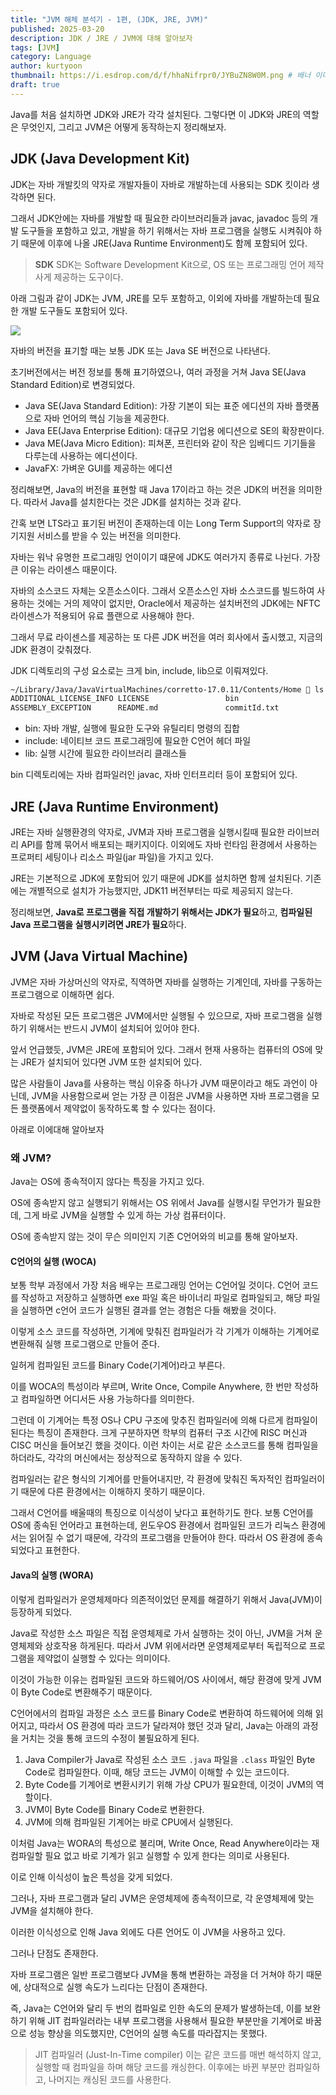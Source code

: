 ```yaml
---
title: "JVM 해체 분석기 - 1편, (JDK, JRE, JVM)"
published: 2025-03-20
description: JDK / JRE / JVM에 대해 알아보자
tags: [JVM]
category: Language
author: kurtyoon
thumbnail: https://i.esdrop.com/d/f/hhaNifrpr0/JYBuZN8W0M.png # 배너 이미지
draft: true
---
```


Java를 처음 설치하면 JDK와 JRE가 각각 설치된다. 그렇다면 이 JDK와 JRE의 역할은 무엇인지, 그리고 JVM은 어떻게 동작하는지 정리해보자.

## JDK (Java Development Kit)

JDK는 자바 개발킷의 약자로 개발자들이 자바로 개발하는데 사용되는 SDK 킷이라 생각하면 된다.

그래서 JDK안에는 자바를 개발할 때 필요한 라이브러리들과 javac, javadoc 등의 개발 도구들을 포함하고 있고, 개발을 하기 위해서는 자바 프로그램을 실행도 시켜줘야 하기 때문에 이후에 나올 JRE(Java Runtime Environment)도 함께 포함되어 있다.

> **SDK**
> SDK는 Software Development Kit으로, OS 또는 프로그래밍 언어 제작사게 제공하는 도구이다.

아래 그림과 같이 JDK는 JVM, JRE를 모두 포함하고, 이외에 자바를 개발하는데 필요한 개발 도구들도 포함되어 있다.

![](https://kurtyoon-space.s3.ap-northeast-2.amazonaws.com/e44a14ee-b997-4a5d-9dc9-a9045fdb6eb8_20250320.webp)

자바의 버전을 표기할 때는 보통 JDK 또는 Java SE 버전으로 나타낸다.

초기버전에서는 버전 정보를 통해 표기하였으나, 여러 과정을 거쳐 Java SE(Java Standard Edition)로 변경되었다.

- Java SE(Java Standard Edition): 가장 기본이 되는 표준 에디션의 자바 플랫폼으로 자바 언어의 핵심 기능을 제공한다.
- Java EE(Java Enterprise Edition): 대규모 기업용 에디션으로 SE의 확장판이다.
- Java ME(Java Micro Edition): 피쳐폰, 프린터와 같이 작은 임베디드 기기들을 다루는데 사용하는 에디션이다.
- JavaFX: 가벼운 GUI를 제공하는 에디션

정리해보면, Java의 버전을 표현할 때 Java 17이라고 하는 것은 JDK의 버전을 의미한다. 따라서 Java를 설치한다는 것은 JDK를 설치하는 것과 같다.

간혹 보면 LTS라고 표기된 버전이 존재하는데 이는 Long Term Support의 약자로 장기지원 서비스를 받을 수 있는 버전을 의미한다.

자바는 워낙 유명한 프로그래밍 언이이기 떄문에 JDK도 여러가지 종류로 나뉜다. 가장 큰 이유는 라이센스 때문이다.

자바의 소스코드 자체는 오픈소스이다. 그래서 오픈소스인 자바 소스코드를 빌드하여 사용하는 것에는 거의 제약이 없지만, Oracle에서 제공하는 설치버전의 JDK에는 NFTC 라이센스가 적용되어 유료 플랜으로 사용해야 한다.

그래서 무료 라이센스를 제공하는 또 다른 JDK 버전을 여러 회사에서 출시했고, 지금의 JDK 환경이 갖춰졌다.

JDK 디렉토리의 구성 요소로는 크게 bin, include, lib으로 이뤄져있다.

```sh
~/Library/Java/JavaVirtualMachines/corretto-17.0.11/Contents/Home  ls
ADDITIONAL_LICENSE_INFO LICENSE                 bin                     conf                    jmods                   lib                     release
ASSEMBLY_EXCEPTION      README.md               commitId.txt            include                 legal                   man                     version.txt
```

- bin: 자바 개발, 실행에 필요한 도구와 유틸리티 명령의 집합
- include: 네이티브 코드 프로그래밍에 필요한 C언어 헤더 파일
- lib: 실행 시간에 필요한 라이브러리 클래스들

bin 디렉토리에는 자바 컴파일러인 javac, 자바 인터프리터 등이 포함되어 있다.

## JRE (Java Runtime Environment)

JRE는 자바 실행환경의 약자로, JVM과 자바 프로그램을 실행시킬때 필요한 라이브러리 API를 함께 묶어서 배포되는 패키지이다. 이외에도 자바 런타임 환경에서 사용하는 프로퍼티 세팅이나 리소스 파일(jar 파일)을 가지고 있다.

JRE는 기본적으로 JDK에 포함되어 있기 때문에 JDK를 설치하면 함께 설치된다. 기존에는 개별적으로 설치가 가능했지만, JDK11 버전부터는 따로 제공되지 않는다.

정리해보면, **Java로 프로그램을 직접 개발하기 위해서는 JDK가 필요**하고, **컴파일된 Java 프로그램을 실행시키려면 JRE가 필요**하다.

## JVM (Java Virtual Machine)

JVM은 자바 가상머신의 약자로, 직역하면 자바를 실행하는 기계인데, 자바를 구동하는 프로그램으로 이해하면 쉽다.

자바로 작성된 모든 프로그램은 JVM에서만 실행될 수 있으므로, 자바 프로그램을 실행하기 위해서는 반드시 JVM이 설치되어 있어야 한다.

앞서 언급했듯, JVM은 JRE에 포함되어 있다. 그래서 현재 사용하는 컴퓨터의 OS에 맞는 JRE가 설치되어 있다면 JVM 또한 설치되어 있다.

많은 사람들이 Java를 사용하는 핵심 이유중 하나가 JVM 때문이라고 해도 과언이 아닌데, JVM을 사용함으로써 얻는 가장 큰 이점은 JVM을 사용하면 자바 프로그램을 모든 플랫폼에서 제약없이 동작하도록 할 수 있다는 점이다.

아래로 이에대해 알아보자

### 왜 JVM?

Java는 OS에 종속적이지 않다는 특징을 가지고 있다.

OS에 종속받지 않고 실행되기 위해서는 OS 위에서 Java를 실행시킬 무언가가 필요한데, 그게 바로 JVM을 실행할 수 있게 하는 가상 컴퓨터이다.

OS에 종속받지 않는 것이 무슨 의미인지 기존 C언어와의 비교를 통해 알아보자.

#### C언어의 실행 (WOCA)

보통 학부 과정에서 가장 처음 배우는 프로그래밍 언어는 C언어일 것이다. C언어 코드를 작성하고 저장하고 실행하면 exe 파일 혹은 바이너리 파일로 컴파일되고, 해당 파일을 실행하면 c언어 코드가 실행된 결과를 얻는 경험은 다들 해봤을 것이다.

이렇게 소스 코드를 작성하면, 기계에 맞춰진 컴파일러가 각 기계가 이해하는 기계어로 변환해줘 실행 프로그램으로 만들어 준다.

일허게 컴파일된 코드를 Binary Code(기계어)라고 부른다.

이를 WOCA의 특성이라 부르며, Write Once, Compile Anywhere, 한 번만 작성하고 컴파일하면 어디서든 사용 가능하다를 의미한다.

그런데 이 기계어는 특정 OS나 CPU 구조에 맞추진 컴파일러에 의해 다르게 컴파일이 된다는 특징이 존재한다. 크게 구분하자면 학부의 컴퓨터 구조 시간에 RISC 머신과 CISC 머신을 들어보긴 했을 것이다. 이런 차이는 서로 같은 소스코드를 통해 컴파일을 하더라도, 각각의 머신에서는 정상적으로 동작하지 않을 수 있다.

컴파일러는 같은 형식의 기계어를 만들어내지만, 각 환경에 맞춰진 독자적인 컴파일러이기 때문에 다른 환경에서는 이해하지 못하기 때문이다.

그래서 C언어를 배울때의 특징으로 이식성이 낮다고 표현하기도 한다. 보통 C언어를 OS에 종속된 언어라고 표현하는데, 윈도우OS 환경에서 컴파일된 코드가 리눅스 환경에서는 읽어질 수 없기 때문에, 각각의 프로그램을 만들어야 한다. 따라서 OS 환경에 종속 되었다고 표현한다.

#### Java의 실행 (WORA)

이렇게 컴파일러가 운영체제마다 의존적이었던 문제를 해결하기 위해서 Java(JVM)이 등장하게 되었다.

Java로 작성한 소스 파일은 직접 운영체제로 가서 실행하는 것이 아닌, JVM을 거쳐 운영체제와 상호작용 하게된다. 따라서 JVM 위에서라면 운영체제로부터 독립적으로 프로그램을 제약없이 실행할 수 있다는 의미이다.

이것이 가능한 이유는 컴파일된 코드와 하드웨어/OS 사이에서, 해당 환경에 맞게 JVM이 Byte Code로 변환해주기 때문이다.

C언어에서의 컴파일 과정은 소스 코드를 Binary Code로 변환하여 하드웨어에 의해 읽어지고, 따라서 OS 환경에 따라 코드가 달라져야 했던 것과 달리, Java는 아래의 과정을 거치는 것을 통해 코드의 수정이 불필요하게 된다.

1. Java Compiler가 Java로 작성된 소스 코드 `.java` 파일을 `.class` 파일인 Byte Code로 컴파일한다. 이때, 해당 코드는 JVM이 이해할 수 있는 코드이다.
2. Byte Code를 기계어로 변환시키기 위해 가상 CPU가 필요한데, 이것이 JVM의 역할이다.
3. JVM이 Byte Code를 Binary Code로 변환한다.
4. JVM에 의해 컴파일된 기계어는 바로 CPU에서 실행된다.

이처럼 Java는 WORA의 특성으로 불리며, Write Once, Read Anywhere이라는 재컴파일할 필요 없고 바로 기계가 읽고 실행할 수 있게 한다는 의미로 사용된다.

이로 인해 이식성이 높은 특성을 갖게 되었다.

그러나, 자바 프로그램과 달리 JVM은 운영체제에 종속적이므로, 각 운영체제에 맞는 JVM을 설치해야 한다.

이러한 이식성으로 인해 Java 외에도 다른 언어도 이 JVM을 사용하고 있다.

그러나 단점도 존재한다.

자바 프로그램은 일반 프로그램보다 JVM을 통해 변환하는 과정을 더 거쳐야 하기 때문에, 상대적으로 실행 속도가 느리다는 단점이 존재한다.

즉, Java는 C언어와 달리 두 번의 컴파일로 인한 속도의 문제가 발생하는데, 이를 보완하기 위해 JIT 컴파일러라는 내부 프로그램을 사용해서 필요한 부분만을 기계어로 바꿈으로 성능 향상을 의도했지만, C언어의 실행 속도를 따라잡지는 못했다.

> JIT 컴파일러 (Just-In-Time compiler)
> 이는 같은 코드를 매번 해석하지 않고, 실행할 때 컴파일을 하며 해당 코드를 캐싱한다. 이후에는 바뀐 부분만 컴파일하고, 나머지는 캐싱된 코드를 사용한다.
